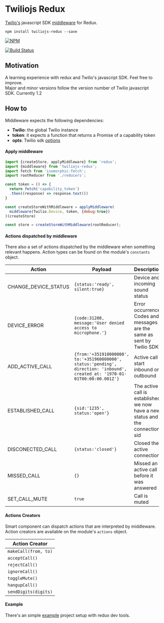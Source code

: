 # Twiliojs Redux

[Twilio's](https://www.twilio.com/docs/api/client) javascript SDK [middleware](http://rackt.github.io/redux/docs/advanced/Middleware.html) for Redux.

```
npm install twiliojs-redux --save
```

[![NPM](https://nodei.co/npm/twiliojs-redux.png?downloads=true)](https://nodei.co/npm/twiliojs-redux/)

[![Build Status](https://travis-ci.org/yarcub/twiliojs-redux.svg?branch=master)](https://travis-ci.org/yarcub/twiliojs-redux)

## Motivation
A learning experience with redux and Twilio's javascript SDK. Feel free to improve.    
Major and minor versions follow the version number of Twilio javascript SDK. Currently 1.2

## How to

Middleware expects the following dependencies:    
* **Twilio**: the global Twilio instance
* **token**: it expects a function that returns a Promise of a capability token
* **opts**: Twilio sdk [options](https://www.twilio.com/docs/api/client/device)

#### Apply middleware

```javascript
import {createStore, applyMiddleware} from 'redux';
import {middleware} from 'twiliojs-redux';
import fetch from 'isomorphic-fetch';
import rootReducer from './reducers';

const token = () => {
  return fetch('capability_token')
  .then((response) => response.text())
}

const createStoreWithMiddleware = applyMiddleware(
  middleware(Twilio.Device, token, {debug:true})
)(createStore)

const store = createStoreWithMiddleware(rootReducer);
```

#### Actions dispatched by middleware
There also a set of actions dispatched by the middleware when something relevant happens. Action types can be found on the module's `constants` object.

| Action        | Payload  | Description |
|---------------|------------|---------|
|CHANGE_DEVICE_STATUS|`{status:'ready', silent:true}`| Device and incoming sound status|
|DEVICE_ERROR| `{code:31208, message:'User denied access to microphone.'}`| Error occurrence. Codes and messages are the same as sent by Twilio SDK|
|ADD_ACTIVE_CALL|`{from:'+351910000000', to:'+351960000000', status:'pending', direction: 'inbound', created_at: '1970-01-01T00:00:00.001Z'}`| Active call start inbound or outbound|
|ESTABLISHED_CALL| `{sid:'1235', status:'open'}`|The active call is established, we now have a new status and the connection sid|
|DISCONECTED_CALL| `{status:'closed'}`| Closed the active connection |
|MISSED_CALL|`{}`| Missed an active call before it was answered |
|SET_CALL_MUTE| `true` | Call is muted |

#### Actions Creators
Smart component can dispatch actions that are interpreted by middleware. Action creators are available on the module's `actions` object.

| Action Creator|
|---------------|
|`makeCall(from, to)`|
|`acceptCall()`|
|`rejectCall()`|
|`ignoreCall()`|
|`toggleMute()`|
|`hangupCall()`|
|`sendDigits(digits)`|

#### Example
There's an simple [example](example) project setup with redux dev tools.
